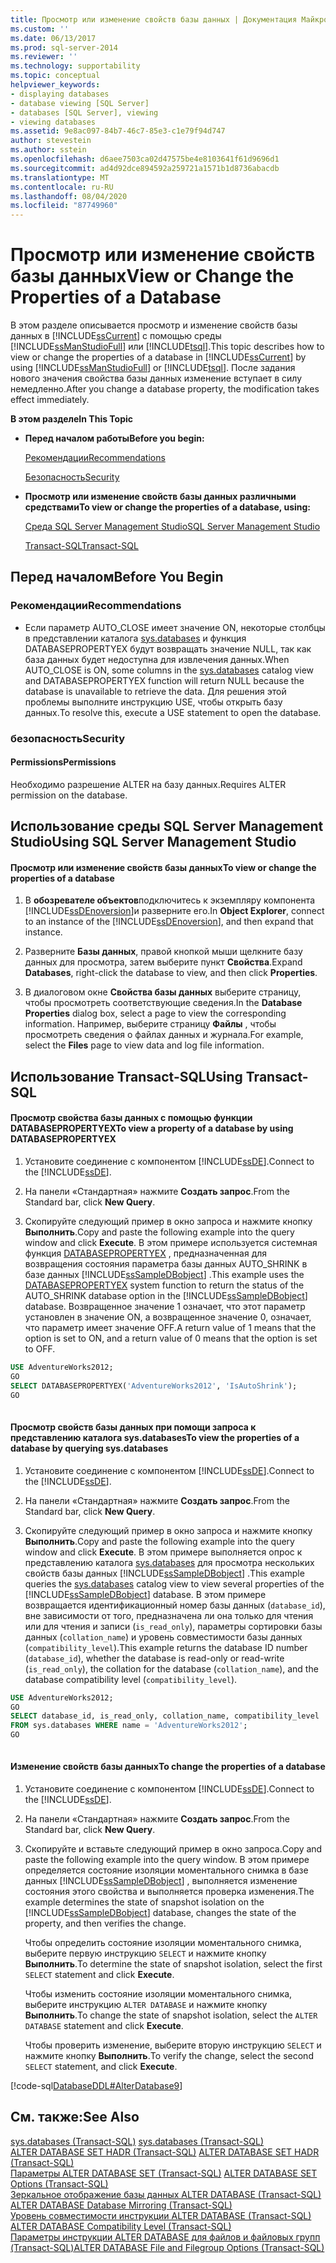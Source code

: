 ```yaml
---
title: Просмотр или изменение свойств базы данных | Документация Майкрософт
ms.custom: ''
ms.date: 06/13/2017
ms.prod: sql-server-2014
ms.reviewer: ''
ms.technology: supportability
ms.topic: conceptual
helpviewer_keywords:
- displaying databases
- database viewing [SQL Server]
- databases [SQL Server], viewing
- viewing databases
ms.assetid: 9e8ac097-84b7-46c7-85e3-c1e79f94d747
author: stevestein
ms.author: sstein
ms.openlocfilehash: d6aee7503ca02d47575be4e8103641f61d9696d1
ms.sourcegitcommit: ad4d92dce894592a259721a1571b1d8736abacdb
ms.translationtype: MT
ms.contentlocale: ru-RU
ms.lasthandoff: 08/04/2020
ms.locfileid: "87749960"
---
```

# <a name="view-or-change-the-properties-of-a-database"></a><span data-ttu-id="3ab4e-102">Просмотр или изменение свойств базы данных</span><span class="sxs-lookup"><span data-stu-id="3ab4e-102">View or Change the Properties of a Database</span></span>
  <span data-ttu-id="3ab4e-103">В этом разделе описывается просмотр и изменение свойств базы данных в [!INCLUDE[ssCurrent](../../includes/sscurrent-md.md)] с помощью среды [!INCLUDE[ssManStudioFull](../../includes/ssmanstudiofull-md.md)] или [!INCLUDE[tsql](../../includes/tsql-md.md)].</span><span class="sxs-lookup"><span data-stu-id="3ab4e-103">This topic describes how to view or change the properties of a database in [!INCLUDE[ssCurrent](../../includes/sscurrent-md.md)] by using [!INCLUDE[ssManStudioFull](../../includes/ssmanstudiofull-md.md)] or [!INCLUDE[tsql](../../includes/tsql-md.md)].</span></span> <span data-ttu-id="3ab4e-104">После задания нового значения свойства базы данных изменение вступает в силу немедленно.</span><span class="sxs-lookup"><span data-stu-id="3ab4e-104">After you change a database property, the modification takes effect immediately.</span></span>  
  
 <span data-ttu-id="3ab4e-105">**В этом разделе**</span><span class="sxs-lookup"><span data-stu-id="3ab4e-105">**In This Topic**</span></span>  
  
-   <span data-ttu-id="3ab4e-106">**Перед началом работы**</span><span class="sxs-lookup"><span data-stu-id="3ab4e-106">**Before you begin:**</span></span>  
  
     [<span data-ttu-id="3ab4e-107">Рекомендации</span><span class="sxs-lookup"><span data-stu-id="3ab4e-107">Recommendations</span></span>](#Recommendations)  
  
     [<span data-ttu-id="3ab4e-108">Безопасность</span><span class="sxs-lookup"><span data-stu-id="3ab4e-108">Security</span></span>](#Security)  
  
-   <span data-ttu-id="3ab4e-109">**Просмотр или изменение свойств базы данных различными средствами**</span><span class="sxs-lookup"><span data-stu-id="3ab4e-109">**To view or change the properties of a database, using:**</span></span>  
  
     [<span data-ttu-id="3ab4e-110">Среда SQL Server Management Studio</span><span class="sxs-lookup"><span data-stu-id="3ab4e-110">SQL Server Management Studio</span></span>](#SSMSProcedure)  
  
     [<span data-ttu-id="3ab4e-111">Transact-SQL</span><span class="sxs-lookup"><span data-stu-id="3ab4e-111">Transact-SQL</span></span>](#TsqlProcedure)  
  
##  <a name="before-you-begin"></a><a name="BeforeYouBegin"></a> <span data-ttu-id="3ab4e-112">Перед началом</span><span class="sxs-lookup"><span data-stu-id="3ab4e-112">Before You Begin</span></span>  
  
###  <a name="recommendations"></a><a name="Recommendations"></a> <span data-ttu-id="3ab4e-113">Рекомендации</span><span class="sxs-lookup"><span data-stu-id="3ab4e-113">Recommendations</span></span>  
  
-   <span data-ttu-id="3ab4e-114">Если параметр AUTO_CLOSE имеет значение ON, некоторые столбцы в представлении каталога [sys.databases](/sql/relational-databases/system-catalog-views/sys-databases-transact-sql) и функция DATABASEPROPERTYEX будут возвращать значение NULL, так как база данных будет недоступна для извлечения данных.</span><span class="sxs-lookup"><span data-stu-id="3ab4e-114">When AUTO_CLOSE is ON, some columns in the [sys.databases](/sql/relational-databases/system-catalog-views/sys-databases-transact-sql) catalog view and DATABASEPROPERTYEX function will return NULL because the database is unavailable to retrieve the data.</span></span> <span data-ttu-id="3ab4e-115">Для решения этой проблемы выполните инструкцию USE, чтобы открыть базу данных.</span><span class="sxs-lookup"><span data-stu-id="3ab4e-115">To resolve this, execute a USE statement to open the database.</span></span>  
  
###  <a name="security"></a><a name="Security"></a> <span data-ttu-id="3ab4e-116">безопасность</span><span class="sxs-lookup"><span data-stu-id="3ab4e-116">Security</span></span>  
  
####  <a name="permissions"></a><a name="Permissions"></a> <span data-ttu-id="3ab4e-117">Permissions</span><span class="sxs-lookup"><span data-stu-id="3ab4e-117">Permissions</span></span>  
 <span data-ttu-id="3ab4e-118">Необходимо разрешение ALTER на базу данных.</span><span class="sxs-lookup"><span data-stu-id="3ab4e-118">Requires ALTER permission on the database.</span></span>  
  
##  <a name="using-sql-server-management-studio"></a><a name="SSMSProcedure"></a> <span data-ttu-id="3ab4e-119">Использование среды SQL Server Management Studio</span><span class="sxs-lookup"><span data-stu-id="3ab4e-119">Using SQL Server Management Studio</span></span>  
  
#### <a name="to-view-or-change-the-properties-of-a-database"></a><span data-ttu-id="3ab4e-120">Просмотр или изменение свойств базы данных</span><span class="sxs-lookup"><span data-stu-id="3ab4e-120">To view or change the properties of a database</span></span>  
  
1.  <span data-ttu-id="3ab4e-121">В **обозревателе объектов**подключитесь к экземпляру компонента [!INCLUDE[ssDEnoversion](../../includes/ssdenoversion-md.md)]и разверните его.</span><span class="sxs-lookup"><span data-stu-id="3ab4e-121">In **Object Explorer**, connect to an instance of the [!INCLUDE[ssDEnoversion](../../includes/ssdenoversion-md.md)], and then expand that instance.</span></span>  
  
2.  <span data-ttu-id="3ab4e-122">Разверните **Базы данных**, правой кнопкой мыши щелкните базу данных для просмотра, затем выберите пункт **Свойства**.</span><span class="sxs-lookup"><span data-stu-id="3ab4e-122">Expand **Databases**, right-click the database to view, and then click **Properties**.</span></span>  
  
3.  <span data-ttu-id="3ab4e-123">В диалоговом окне **Свойства базы данных** выберите страницу, чтобы просмотреть соответствующие сведения.</span><span class="sxs-lookup"><span data-stu-id="3ab4e-123">In the **Database Properties** dialog box, select a page to view the corresponding information.</span></span> <span data-ttu-id="3ab4e-124">Например, выберите страницу **Файлы** , чтобы просмотреть сведения о файлах данных и журнала.</span><span class="sxs-lookup"><span data-stu-id="3ab4e-124">For example, select the **Files** page to view data and log file information.</span></span>  
  
##  <a name="using-transact-sql"></a><a name="TsqlProcedure"></a> <span data-ttu-id="3ab4e-125">Использование Transact-SQL</span><span class="sxs-lookup"><span data-stu-id="3ab4e-125">Using Transact-SQL</span></span>  
  
#### <a name="to-view-a-property-of-a-database-by-using-databasepropertyex"></a><span data-ttu-id="3ab4e-126">Просмотр свойства базы данных с помощью функции DATABASEPROPERTYEX</span><span class="sxs-lookup"><span data-stu-id="3ab4e-126">To view a property of a database by using DATABASEPROPERTYEX</span></span>  
  
1.  <span data-ttu-id="3ab4e-127">Установите соединение с компонентом [!INCLUDE[ssDE](../../includes/ssde-md.md)].</span><span class="sxs-lookup"><span data-stu-id="3ab4e-127">Connect to the [!INCLUDE[ssDE](../../includes/ssde-md.md)].</span></span>  
  
2.  <span data-ttu-id="3ab4e-128">На панели «Стандартная» нажмите **Создать запрос**.</span><span class="sxs-lookup"><span data-stu-id="3ab4e-128">From the Standard bar, click **New Query**.</span></span>  
  
3.  <span data-ttu-id="3ab4e-129">Скопируйте следующий пример в окно запроса и нажмите кнопку **Выполнить**.</span><span class="sxs-lookup"><span data-stu-id="3ab4e-129">Copy and paste the following example into the query window and click **Execute**.</span></span> <span data-ttu-id="3ab4e-130">В этом примере используется системная функция [DATABASEPROPERTYEX](/sql/t-sql/functions/databasepropertyex-transact-sql) , предназначенная для возвращения состояния параметра базы данных AUTO_SHRINK в базе данных [!INCLUDE[ssSampleDBobject](../../includes/sssampledbobject-md.md)] .</span><span class="sxs-lookup"><span data-stu-id="3ab4e-130">This example uses the [DATABASEPROPERTYEX](/sql/t-sql/functions/databasepropertyex-transact-sql) system function to return the status of the AUTO_SHRINK database option in the [!INCLUDE[ssSampleDBobject](../../includes/sssampledbobject-md.md)] database.</span></span> <span data-ttu-id="3ab4e-131">Возвращенное значение 1 означает, что этот параметр установлен в значение ON, а возвращенное значение 0, означает, что параметр имеет значение OFF.</span><span class="sxs-lookup"><span data-stu-id="3ab4e-131">A return value of 1 means that the option is set to ON, and a return value of 0 means that the option is set to OFF.</span></span>  
  
```sql  
USE AdventureWorks2012;  
GO  
SELECT DATABASEPROPERTYEX('AdventureWorks2012', 'IsAutoShrink');  
GO  
  
```  
  
#### <a name="to-view-the-properties-of-a-database-by-querying-sysdatabases"></a><span data-ttu-id="3ab4e-132">Просмотр свойств базы данных при помощи запроса к представлению каталога sys.databases</span><span class="sxs-lookup"><span data-stu-id="3ab4e-132">To view the properties of a database by querying sys.databases</span></span>  
  
1.  <span data-ttu-id="3ab4e-133">Установите соединение с компонентом [!INCLUDE[ssDE](../../includes/ssde-md.md)].</span><span class="sxs-lookup"><span data-stu-id="3ab4e-133">Connect to the [!INCLUDE[ssDE](../../includes/ssde-md.md)].</span></span>  
  
2.  <span data-ttu-id="3ab4e-134">На панели «Стандартная» нажмите **Создать запрос**.</span><span class="sxs-lookup"><span data-stu-id="3ab4e-134">From the Standard bar, click **New Query**.</span></span>  
  
3.  <span data-ttu-id="3ab4e-135">Скопируйте следующий пример в окно запроса и нажмите кнопку **Выполнить**.</span><span class="sxs-lookup"><span data-stu-id="3ab4e-135">Copy and paste the following example into the query window and click **Execute**.</span></span> <span data-ttu-id="3ab4e-136">В этом примере выполняется опрос к представлению каталога [sys.databases](/sql/relational-databases/system-catalog-views/sys-databases-transact-sql) для просмотра нескольких свойств базы данных [!INCLUDE[ssSampleDBobject](../../includes/sssampledbobject-md.md)] .</span><span class="sxs-lookup"><span data-stu-id="3ab4e-136">This example queries the [sys.databases](/sql/relational-databases/system-catalog-views/sys-databases-transact-sql) catalog view to view several properties of the [!INCLUDE[ssSampleDBobject](../../includes/sssampledbobject-md.md)] database.</span></span> <span data-ttu-id="3ab4e-137">В этом примере возвращается идентификационный номер базы данных (`database_id`), вне зависимости от того, предназначена ли она только для чтения или для чтения и записи (`is_read_only`), параметры сортировки базы данных (`collation_name`) и уровень совместимости базы данных (`compatibility_level`).</span><span class="sxs-lookup"><span data-stu-id="3ab4e-137">This example returns the database ID number (`database_id`), whether the database is read-only or read-write (`is_read_only`), the collation for the database (`collation_name`), and the database compatibility level (`compatibility_level`).</span></span>  
  
```sql  
USE AdventureWorks2012;  
GO  
SELECT database_id, is_read_only, collation_name, compatibility_level  
FROM sys.databases WHERE name = 'AdventureWorks2012';  
GO  
  
```  
  
#### <a name="to-change-the-properties-of-a-database"></a><span data-ttu-id="3ab4e-138">Изменение свойств базы данных</span><span class="sxs-lookup"><span data-stu-id="3ab4e-138">To change the properties of a database</span></span>  
  
1.  <span data-ttu-id="3ab4e-139">Установите соединение с компонентом [!INCLUDE[ssDE](../../includes/ssde-md.md)].</span><span class="sxs-lookup"><span data-stu-id="3ab4e-139">Connect to the [!INCLUDE[ssDE](../../includes/ssde-md.md)].</span></span>  
  
2.  <span data-ttu-id="3ab4e-140">На панели «Стандартная» нажмите **Создать запрос**.</span><span class="sxs-lookup"><span data-stu-id="3ab4e-140">From the Standard bar, click **New Query**.</span></span>  
  
3.  <span data-ttu-id="3ab4e-141">Скопируйте и вставьте следующий пример в окно запроса.</span><span class="sxs-lookup"><span data-stu-id="3ab4e-141">Copy and paste the following example into the query window.</span></span> <span data-ttu-id="3ab4e-142">В этом примере определяется состояние изоляции моментального снимка в базе данных [!INCLUDE[ssSampleDBobject](../../includes/sssampledbobject-md.md)] , выполняется изменение состояния этого свойства и выполняется проверка изменения.</span><span class="sxs-lookup"><span data-stu-id="3ab4e-142">The example determines the state of snapshot isolation on the [!INCLUDE[ssSampleDBobject](../../includes/sssampledbobject-md.md)] database, changes the state of the property, and then verifies the change.</span></span>  
  
     <span data-ttu-id="3ab4e-143">Чтобы определить состояние изоляции моментального снимка, выберите первую инструкцию `SELECT` и нажмите кнопку **Выполнить**.</span><span class="sxs-lookup"><span data-stu-id="3ab4e-143">To determine the state of snapshot isolation, select the first `SELECT` statement and click **Execute**.</span></span>  
  
     <span data-ttu-id="3ab4e-144">Чтобы изменить состояние изоляции моментального снимка, выберите инструкцию `ALTER DATABASE` и нажмите кнопку **Выполнить**.</span><span class="sxs-lookup"><span data-stu-id="3ab4e-144">To change the state of snapshot isolation, select the `ALTER DATABASE` statement and click **Execute**.</span></span>  
  
     <span data-ttu-id="3ab4e-145">Чтобы проверить изменение, выберите вторую инструкцию `SELECT` и нажмите кнопку **Выполнить**.</span><span class="sxs-lookup"><span data-stu-id="3ab4e-145">To verify the change, select the second `SELECT` statement, and click **Execute**.</span></span>  
  
 [!code-sql[DatabaseDDL#AlterDatabase9](../../snippets/tsql/SQL14/tsql/databaseddl/transact-sql/alterdatabase.sql#alterdatabase9)]  
  
## <a name="see-also"></a><span data-ttu-id="3ab4e-146">См. также:</span><span class="sxs-lookup"><span data-stu-id="3ab4e-146">See Also</span></span>  
 <span data-ttu-id="3ab4e-147">[sys.databases (Transact-SQL)](/sql/relational-databases/system-catalog-views/sys-databases-transact-sql) </span><span class="sxs-lookup"><span data-stu-id="3ab4e-147">[sys.databases &#40;Transact-SQL&#41;](/sql/relational-databases/system-catalog-views/sys-databases-transact-sql) </span></span>  
 <span data-ttu-id="3ab4e-148">[ALTER DATABASE SET HADR (Transact-SQL)](/sql/t-sql/statements/alter-database-transact-sql-set-hadr) </span><span class="sxs-lookup"><span data-stu-id="3ab4e-148">[ALTER DATABASE SET HADR &#40;Transact-SQL&#41;](/sql/t-sql/statements/alter-database-transact-sql-set-hadr) </span></span>  
 <span data-ttu-id="3ab4e-149">[Параметры ALTER DATABASE SET (Transact-SQL)](/sql/t-sql/statements/alter-database-transact-sql-set-options) </span><span class="sxs-lookup"><span data-stu-id="3ab4e-149">[ALTER DATABASE SET Options &#40;Transact-SQL&#41;](/sql/t-sql/statements/alter-database-transact-sql-set-options) </span></span>  
 <span data-ttu-id="3ab4e-150">[Зеркальное отображение базы данных ALTER DATABASE (Transact-SQL)](/sql/t-sql/statements/alter-database-transact-sql-database-mirroring) </span><span class="sxs-lookup"><span data-stu-id="3ab4e-150">[ALTER DATABASE Database Mirroring &#40;Transact-SQL&#41;](/sql/t-sql/statements/alter-database-transact-sql-database-mirroring) </span></span>  
 <span data-ttu-id="3ab4e-151">[Уровень совместимости инструкции ALTER DATABASE (Transact-SQL)](/sql/t-sql/statements/alter-database-transact-sql-compatibility-level) </span><span class="sxs-lookup"><span data-stu-id="3ab4e-151">[ALTER DATABASE Compatibility Level &#40;Transact-SQL&#41;](/sql/t-sql/statements/alter-database-transact-sql-compatibility-level) </span></span>  
 [<span data-ttu-id="3ab4e-152">Параметры инструкции ALTER DATABASE для файлов и файловых групп (Transact-SQL)</span><span class="sxs-lookup"><span data-stu-id="3ab4e-152">ALTER DATABASE File and Filegroup Options &#40;Transact-SQL&#41;</span></span>](/sql/t-sql/statements/alter-database-transact-sql-file-and-filegroup-options)  
  
  

